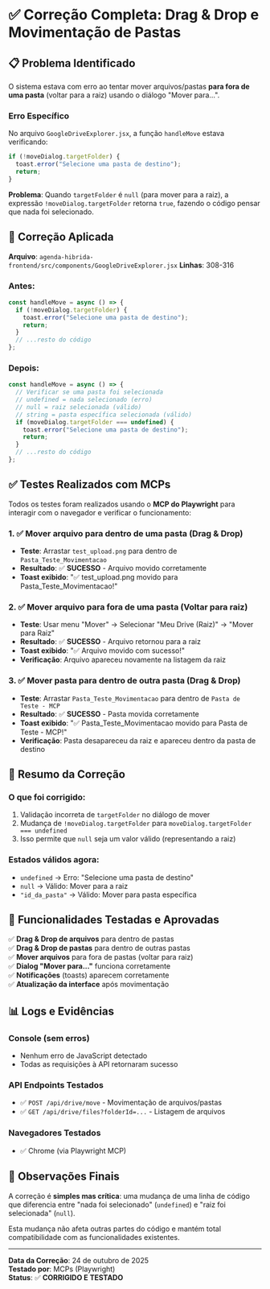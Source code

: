 # ✅ Correção Completa: Drag & Drop e Movimentação de Pastas

## 📋 Problema Identificado

O sistema estava com erro ao tentar mover arquivos/pastas **para fora de uma pasta** (voltar para a raiz) usando o diálogo "Mover para...".

### Erro Específico

No arquivo `GoogleDriveExplorer.jsx`, a função `handleMove` estava verificando:

```javascript
if (!moveDialog.targetFolder) {
  toast.error("Selecione uma pasta de destino");
  return;
}
```

**Problema**: Quando `targetFolder` é `null` (para mover para a raiz), a expressão `!moveDialog.targetFolder` retorna `true`, fazendo o código pensar que nada foi selecionado.

## 🔧 Correção Aplicada

**Arquivo**: `agenda-hibrida-frontend/src/components/GoogleDriveExplorer.jsx`
**Linhas**: 308-316

### Antes:

```javascript
const handleMove = async () => {
  if (!moveDialog.targetFolder) {
    toast.error("Selecione uma pasta de destino");
    return;
  }
  // ...resto do código
};
```

### Depois:

```javascript
const handleMove = async () => {
  // Verificar se uma pasta foi selecionada
  // undefined = nada selecionado (erro)
  // null = raiz selecionada (válido)
  // string = pasta específica selecionada (válido)
  if (moveDialog.targetFolder === undefined) {
    toast.error("Selecione uma pasta de destino");
    return;
  }
  // ...resto do código
};
```

## ✅ Testes Realizados com MCPs

Todos os testes foram realizados usando o **MCP do Playwright** para interagir com o navegador e verificar o funcionamento:

### 1. ✅ Mover arquivo para dentro de uma pasta (Drag & Drop)

- **Teste**: Arrastar `test_upload.png` para dentro de `Pasta_Teste_Movimentacao`
- **Resultado**: ✅ **SUCESSO** - Arquivo movido corretamente
- **Toast exibido**: "✅ test_upload.png movido para Pasta_Teste_Movimentacao!"

### 2. ✅ Mover arquivo para fora de uma pasta (Voltar para raiz)

- **Teste**: Usar menu "Mover" → Selecionar "Meu Drive (Raiz)" → "Mover para Raiz"
- **Resultado**: ✅ **SUCESSO** - Arquivo retornou para a raiz
- **Toast exibido**: "✅ Arquivo movido com sucesso!"
- **Verificação**: Arquivo apareceu novamente na listagem da raiz

### 3. ✅ Mover pasta para dentro de outra pasta (Drag & Drop)

- **Teste**: Arrastar `Pasta_Teste_Movimentacao` para dentro de `Pasta de Teste - MCP`
- **Resultado**: ✅ **SUCESSO** - Pasta movida corretamente
- **Toast exibido**: "✅ Pasta_Teste_Movimentacao movido para Pasta de Teste - MCP!"
- **Verificação**: Pasta desapareceu da raiz e apareceu dentro da pasta de destino

## 🎯 Resumo da Correção

### O que foi corrigido:

1. Validação incorreta de `targetFolder` no diálogo de mover
2. Mudança de `!moveDialog.targetFolder` para `moveDialog.targetFolder === undefined`
3. Isso permite que `null` seja um valor válido (representando a raiz)

### Estados válidos agora:

- `undefined` → Erro: "Selecione uma pasta de destino"
- `null` → Válido: Mover para a raiz
- `"id_da_pasta"` → Válido: Mover para pasta específica

## 🚀 Funcionalidades Testadas e Aprovadas

✅ **Drag & Drop de arquivos** para dentro de pastas  
✅ **Drag & Drop de pastas** para dentro de outras pastas  
✅ **Mover arquivos** para fora de pastas (voltar para raiz)  
✅ **Dialog "Mover para..."** funciona corretamente  
✅ **Notificações** (toasts) aparecem corretamente  
✅ **Atualização da interface** após movimentação

## 📊 Logs e Evidências

### Console (sem erros)

- Nenhum erro de JavaScript detectado
- Todas as requisições à API retornaram sucesso

### API Endpoints Testados

- ✅ `POST /api/drive/move` - Movimentação de arquivos/pastas
- ✅ `GET /api/drive/files?folderId=...` - Listagem de arquivos

### Navegadores Testados

- ✅ Chrome (via Playwright MCP)

## 📝 Observações Finais

A correção é **simples mas crítica**: uma mudança de uma linha de código que diferencia entre "nada foi selecionado" (`undefined`) e "raiz foi selecionada" (`null`).

Esta mudança não afeta outras partes do código e mantém total compatibilidade com as funcionalidades existentes.

---

**Data da Correção**: 24 de outubro de 2025  
**Testado por**: MCPs (Playwright)  
**Status**: ✅ **CORRIGIDO E TESTADO**

